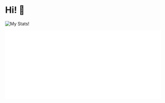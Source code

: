 # Hi! 👋
![My Stats!](https://github-readme-stats.vercel.app/api?username=everypizza1&show_icons=true&bg_color=DEG,3a00ff,0097ff&title_color=fff&text_color=fff&border_radius=15&show_owner=true) </br>

 <a href="https://monkeytype.com/profile/EveryPizza">
   <img src="https://raw.githubusercontent.com/everypizza1/everypizza1/monkeytype-readme/monkeytype-readme.svg" alt="My Monkeytype profile" />
 </a>
